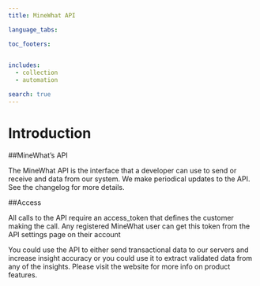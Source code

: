 ```yaml
---
title: MineWhat API

language_tabs:

toc_footers:
  

includes:
  - collection
  - automation 

search: true
---
```


# Introduction

##MineWhat’s API

The MineWhat API is the interface that a developer can use to send or receive and data from our system. We make periodical updates to the API. See the changelog for more details.
 
##Access

All calls to the API require an access_token that defines the customer making the call. Any registered MineWhat user can get this token from the API settings page on their account

You could use the API to either send transactional data to our servers and increase insight accuracy or you could use it to extract validated data from any of the insights. Please visit the website for more info on product features.



